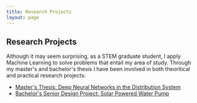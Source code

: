 ```yaml
---
title: Research Projects
layout: page
---
```


## Research Projects

Although it may seem surprising, as a STEM graduate student, I apply Machine Learning to solve problems that entail my area of study. Through my master's and bachelor's thesis I have been involved in both theoritical and practical research projects:

* [Master's Thesis: Deep Neural Networks in the Distribution System](JLuengo_MEng.html)
* [Bachelor's Senior Design Project:  Solar Powered Water Pump](JLuengo_BSc.html)